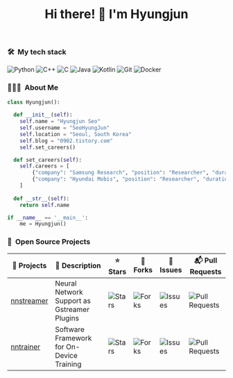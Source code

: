<h1 align="center">
  <b>Hi there! 👋 I'm Hyungjun</b>
</h1>


<br>

### 🛠 &nbsp;My tech stack
![Python](https://img.shields.io/badge/python-3776AB?style=for-the-badge&logo=python&logoColor=white)
![C++](https://img.shields.io/badge/c++-%23333333.svg?style=for-the-badge&logo=c%2B%2B&logoColor=white)
![C](https://img.shields.io/badge/c-%23454545.svg?style=for-the-badge&logo=c&logoColor=white)
![Java](https://img.shields.io/badge/java-%23ED8B00.svg?style=for-the-badge&logo=openjdk&logoColor=white)
![Kotlin](https://img.shields.io/badge/kotlin-%237F52FF.svg?style=for-the-badge&logo=kotlin&logoColor=white)
![Git](https://img.shields.io/badge/-Git-F05032?style=for-the-badge&logo=git&logoColor=ffffff)
![Docker](https://img.shields.io/badge/-Docker-46a2f1?style=for-the-badge&logo=docker&logoColor=ffffff)

### 👨🏻‍💻 &nbsp;About Me
```python
class Hyungjun():
    
  def __init__(self):
    self.name = "Hyungjun Seo"
    self.username = "SeoHyungJun"
    self.location = "Seoul, South Korea"
    self.blog = "0902.tistory.com"
    self.set_careers()

  def set_careers(self):
    self.careers = [
        {"company": "Samsung Research", "position": "Researcher", "duration": "2022.06-present"},
        {"company": "Hyundai Mobis", "position": "Researcher", "duration": "2021.03-2022.06"}
    ]
  
  def __str__(self):
    return self.name

if __name__ == '__main__':
    me = Hyungjun()
```

### 🚀 &nbsp;Open Source Projects

| 🎁 Projects | 📝 Description | ⭐ Stars | 🍴 Forks | 🚧 Issues | 📬 Pull Requests |
|-------------|-------------|-------------|---------|----------|------------------|
| [nnstreamer](https://github.com/nnstreamer/nnstreamer) | Neural Network Support as Gstreamer Plugins | ![Stars](https://img.shields.io/github/stars/nnstreamer/nnstreamer?style=flat-square&labelColor=343b41) | ![Forks](https://img.shields.io/github/forks/nnstreamer/nnstreamer?style=flat-square&labelColor=343b41) | ![Issues](https://img.shields.io/github/issues/nnstreamer/nnstreamer?style=flat-square&labelColor=343b41) | ![Pull Requests](https://img.shields.io/github/issues-pr/nnstreamer/nnstreamer?style=flat-square&labelColor=343b41) |
| [nntrainer](https://github.com/nnstreamer/nntrainer) | Software Framework for On-Device Training | ![Stars](https://img.shields.io/github/stars/nnstreamer/nntrainer?style=flat-square&labelColor=343b41) | ![Forks](https://img.shields.io/github/forks/nnstreamer/nntrainer?style=flat-square&labelColor=343b41) | ![Issues](https://img.shields.io/github/issues/nnstreamer/nntrainer?style=flat-square&labelColor=343b41) | ![Pull Requests](https://img.shields.io/github/issues-pr/nnstreamer/nntrainer?style=flat-square&labelColor=343b41) |

